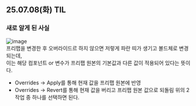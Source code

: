 ## 25.07.08(화) TIL

### 새로 알게 된 사실

![image](https://github.com/user-attachments/assets/c7af246d-8d1d-40ac-9bd3-ab589f6dc4e5) <br>
프리팹을 변경한 후 오버라이드르 하지 않으면 저렇게 파란 띠가 생기고 볼드체로 변경되는데, <br>
이는 해당 컴포넌트 or 변수가 프리팹 원본의 기본값과 다른 값이 적용되어 있다는 뜻이다.

- Overrides -> Apply를 통해 현재 값을 프리팹 원본에 반영
- Overrides -> Revert를 통해 현재 값을 버리고 프리팹 원본 값으로 되돌림
  위의 2 작업 중 하나를 선택하면 된다.
